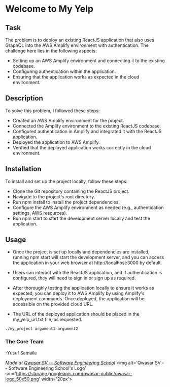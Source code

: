 # Welcome to My Yelp

## Task

The problem is to deploy an existing ReactJS application that also uses GraphQL into the AWS Amplify environment with authentication. The challenge here lies in the following aspects:

- Setting up an AWS Amplify environment and connecting it to the existing codebase.
- Configuring authentication within the application.
- Ensuring that the application works as expected in the cloud environment.

## Description

To solve this problem, I followed these steps:

- Created an AWS Amplify environment for the project.
- Connected the Amplify environment to the existing ReactJS codebase.
- Configured authentication in Amplify and integrated it with the ReactJS application.
- Deployed the application to AWS Amplify.
- Verified that the deployed application works correctly in the cloud environment.

## Installation

To install and set up the project locally, follow these steps:

- Clone the Git repository containing the ReactJS project.
- Navigate to the project's root directory.
- Run npm install to install the project dependencies.
- Configure the AWS Amplify environment as needed (e.g., authentication settings, AWS resources).
- Run npm start to start the development server locally and test the application.

## Usage

- Once the project is set up locally and dependencies are installed, running npm start will start the development server, and you can access the application in your web browser at http://localhost:3000 by default.

- Users can interact with the ReactJS application, and if authentication is configured, they will need to sign in or sign up as required.

- After thoroughly testing the application locally to ensure it works as expected, you can deploy it to AWS Amplify by using Amplify's deployment commands. Once deployed, the application will be accessible on the provided cloud URL.
- The URL of the deployed application should be placed in the my_yelp_url.txt file, as requested.

```
./my_project argument1 argument2
```

### The Core Team

-Yusuf Samaila

<span><i>Made at <a href='https://qwasar.io'>Qwasar SV -- Software Engineering School</a></i></span>
<span><img alt='Qwasar SV -- Software Engineering School's Logo' src='https://storage.googleapis.com/qwasar-public/qwasar-logo_50x50.png' width='20px'></span>
